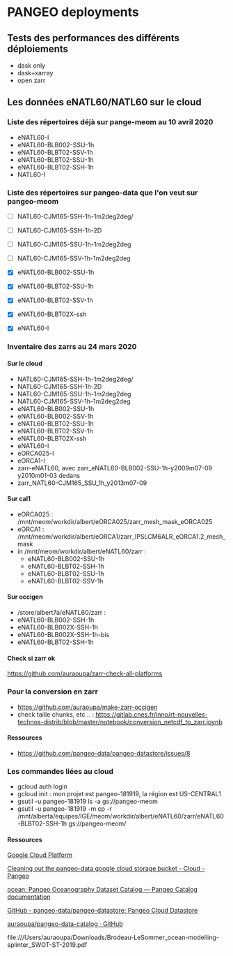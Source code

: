 # PANGEO deployments 

## Tests des performances des différents déploiements

- dask only
- dask+xarray
- open zarr

## Les données eNATL60/NATL60 sur le cloud

### Liste des répertoires déjà sur pange-meom au 10 avril 2020
  - eNATL60-I
  - eNATL60-BLB002-SSU-1h
  - eNATL60-BLBT02-SSV-1h
  - eNATL60-BLBT02-SSU-1h
  - eNATL60-BLBT02-SSH-1h
  - NATL60-I  
  
### Liste des répertoires sur pangeo-data que l'on veut sur pangeo-meom 

  - [ ] NATL60-CJM165-SSH-1h-1m2deg2deg/
  - [ ] NATL60-CJM165-SSH-1h-2D
  - [ ] NATL60-CJM165-SSU-1h-1m2deg2deg
  - [ ] NATL60-CJM165-SSV-1h-1m2deg2deg
  - [x] eNATL60-BLB002-SSU-1h
  - [x] eNATL60-BLBT02-SSU-1h
  - [x] eNATL60-BLBT02-SSV-1h
  - [x] eNATL60-BLBT02X-ssh
  - [x] eNATL60-I


### Inventaire des zarrs au 24 mars 2020

#### Sur le cloud
  - NATL60-CJM165-SSH-1h-1m2deg2deg/
  - NATL60-CJM165-SSH-1h-2D
  - NATL60-CJM165-SSU-1h-1m2deg2deg
  - NATL60-CJM165-SSV-1h-1m2deg2deg
  - eNATL60-BLB002-SSU-1h
  - eNATL60-BLB002-SSV-1h
  - eNATL60-BLBT02-SSU-1h
  - eNATL60-BLBT02-SSV-1h
  - eNATL60-BLBT02X-ssh
  - eNATL60-I
  - eORCA025-I
  - eORCA1-I
  - zarr-eNATL60, avec zarr_eNATL60-BLB002-SSU-1h-y2009m07-09 y2010m01-03 dedans
  - zarr_NATL60-CJM165_SSU_1h_y2013m07-09
    
  
#### Sur cal1
  - eORCA025 : /mnt/meom/workdir/albert/eORCA025/zarr_mesh_mask_eORCA025
  - eORCA1 : /mnt/meom/workdir/albert/eORCA1/zarr_IPSLCM6ALR_eORCA1.2_mesh_mask
  - in /mnt/meom/workdir/albert/eNATL60/zarr :
    - eNATL60-BLB002-SSU-1h
    - eNATL60-BLBT02-SSH-1h
    - eNATL60-BLBT02-SSU-1h
    - eNATL60-BLBT02-SSV-1h
    
#### Sur occigen
  - /store/albert7a/eNATL60/zarr :
   - eNATL60-BLB002-SSH-1h
   - eNATL60-BLB002X-SSH-1h
   - eNATL60-BLB002X-SSH-1h-bis
   - eNATL60-BLBT02-SSH-1h
   
#### Check si zarr ok
 
 https://github.com/auraoupa/zarr-check-all-platforms

### Pour la conversion en zarr

 - https://github.com/auraoupa/make-zarr-occigen
 - check taille chunks, etc .. : https://gitlab.cnes.fr/inno/rt-nouvelles-technos-distrib/blob/master/notebook/conversion_netcdf_to_zarr.ipynb

#### Ressources

 - https://github.com/pangeo-data/pangeo-datastore/issues/8

### Les commandes liées au cloud

  - gcloud auth login
  - gcloud init : mon projet est pangeo-181919, la région est US-CENTRAL1
  - gsutil -u pangeo-181919 ls -a gs://pangeo-meom
  - gsutil -u pangeo-181919 -m cp -r /mnt/alberta/equipes/IGE/meom/workdir/albert/eNATL60/zarr/eNATL60-BLBT02-SSH-1h gs://pangeo-meom/

#### Ressources

[Google Cloud Platform](https://console.cloud.google.com/storage/browser/pangeo-data/)

[Cleaning out the pangeo-data google cloud storage bucket - Cloud - Pangeo](https://discourse.pangeo.io/t/cleaning-out-the-pangeo-data-google-cloud-storage-bucket/353)

[ocean: Pangeo Oceanography Dataset Catalog — Pangeo Catalog  documentation](https://pangeo-data.github.io/pangeo-datastore/master/ocean.html)

[GitHub - pangeo-data/pangeo-datastore: Pangeo Cloud Datastore](https://github.com/pangeo-data/pangeo-datastore)

[auraoupa/pangeo-data-catalog · GitHub](https://github.com/auraoupa/pangeo-data-catalog.git)

file:///Users/auraoupa/Downloads/Brodeau-LeSommer_ocean-modelling-splinter_SWOT-ST-2019.pdf
